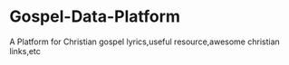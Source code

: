 # Gospel-Data-Platform
A Platform for Christian gospel lyrics,useful resource,awesome christian links,etc
